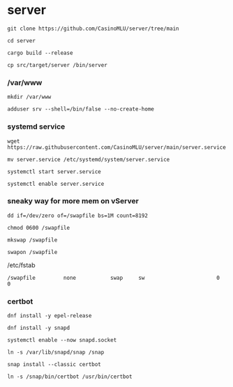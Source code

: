 # server
```
git clone https://github.com/CasinoMLU/server/tree/main
```
```
cd server
```
```
cargo build --release
```
```
cp src/target/server /bin/server
```

### /var/www
```
mkdir /var/www
```
```
adduser srv --shell=/bin/false --no-create-home
```

### systemd service
```
wget https://raw.githubusercontent.com/CasinoMLU/server/main/server.service
```
```
mv server.service /etc/systemd/system/server.service
```
```
systemctl start server.service
```
```
systemctl enable server.service
```
### sneaky way for more mem on vServer
```
dd if=/dev/zero of=/swapfile bs=1M count=8192 
```
```
chmod 0600 /swapfile
```
```
mkswap /swapfile 
```
```
swapon /swapfile 
```
/etc/fstab 
```
/swapfile         none           swap     sw                       0    0
```
### certbot
```
dnf install -y epel-release
```
```
dnf install -y snapd
```
```
systemctl enable --now snapd.socket
```
```
ln -s /var/lib/snapd/snap /snap
```
```
snap install --classic certbot
```
```
ln -s /snap/bin/certbot /usr/bin/certbot
```
